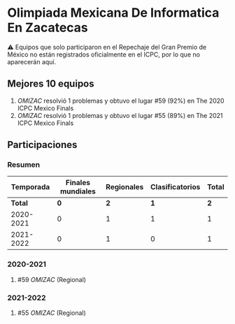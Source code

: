 # Olimpiada Mexicana De Informatica En Zacatecas

:warning: Equipos que solo participaron en el Repechaje del Gran Premio de México no están registrados oficialmente en el ICPC, por lo que no aparecerán aquí.

## Mejores 10 equipos

1. _OMIZAC_ resolvió 1 problemas y obtuvo el lugar #59 (92%) en The 2020 ICPC Mexico Finals
1. _OMIZAC_ resolvió 1 problemas y obtuvo el lugar #55 (89%) en The 2021 ICPC Mexico Finals

## Participaciones

### Resumen

| Temporada | Finales mundiales | Regionales | Clasificatorios | Total |
| --- | --- | --- | --- | --- |
| **Total** | **0** | **2** | **1** | **2** |
| 2020-2021 | 0 | 1 | 1 | 1 |
| 2021-2022 | 0 | 1 | 0 | 1 |

### 2020-2021

1. #59 _OMIZAC_ (Regional)

### 2021-2022

1. #55 _OMIZAC_ (Regional)



